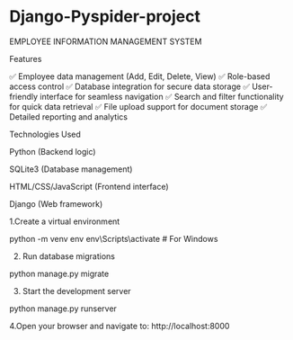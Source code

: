 # Django-Pyspider-project
EMPLOYEE INFORMATION MANAGEMENT SYSTEM

Features

✅ Employee data management (Add, Edit, Delete, View)
✅ Role-based access control
✅ Database integration for secure data storage
✅ User-friendly interface for seamless navigation
✅ Search and filter functionality for quick data retrieval
✅ File upload support for document storage
✅ Detailed reporting and analytics


Technologies Used

Python (Backend logic)

SQLite3 (Database management)

HTML/CSS/JavaScript (Frontend interface)

Django (Web framework)

1.Create a virtual environment

python -m venv env
env\Scripts\activate      # For Windows

2. Run database migrations

python manage.py migrate

3. Start the development server

python manage.py runserver

4.Open your browser and navigate to:
http://localhost:8000








